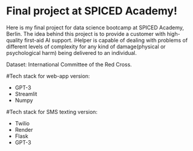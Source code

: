 # Final project at SPICED Academy!
Here is my final project for data science bootcamp at SPICED Academy, Berlin. The idea behind this project is to provide a customer with high-quality first-aid AI support. iHelper is capable of dealing with problems of different levels of complexity for any kind of damage(physical or psychological harm) being delivered to an individual.

Dataset: International Committee of the Red Cross.

#Tech stack for web-app version: 
- GPT-3
- Streamlit
- Numpy

#Tech stack for SMS texting version: 
- Twilio
- Render
- Flask
- GPT-3
